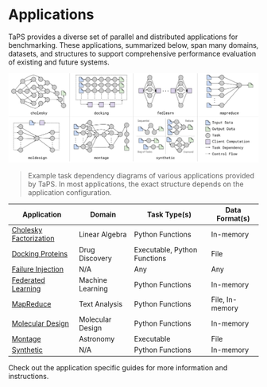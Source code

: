 # Applications

TaPS provides a diverse set of parallel and distributed applications for benchmarking.
These applications, summarized below, span many domains, datasets, and structures to support comprehensive performance evaluation of existing and future systems.

![Application Structures](../static/app-structures.jpg)
> Example task dependency diagrams of various applications provided by TaPS.
> In most applications, the exact structure depends on the application configuration.

| Application                           | Domain           | Task Type(s)     | Data Format(s)   |
| ------------------------------------- | ---------------- | ---------------- | ---------------- |
| [Cholesky Factorization](cholesky.md) | Linear Algebra   | Python Functions | In-memory        |
| [Docking Proteins](docking.md)        | Drug Discovery   | Executable, Python Functions | File |
| [Failure Injection](failures.md)      | N/A              | Any              | Any |
| [Federated Learning](fedlearn.md)     | Machine Learning | Python Functions | In-memory        |
| [MapReduce](mapreduce.md)             | Text Analysis    | Python Functions | File, In-memory  |
| [Molecular Design](moldesign.md)      | Molecular Design | Python Functions | In-memory        |
| [Montage](montage.md)                 | Astronomy        | Executable       | File             |
| [Synthetic](synthetic.md)             | N/A              | Python Functions | In-memory        |

Check out the application specific guides for more information and instructions.
